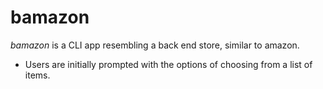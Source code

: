 # bamazon

*bamazon* is a CLI app resembling a back end store, similar to amazon.
  * Users are initially prompted with the options of choosing from a list of items.
